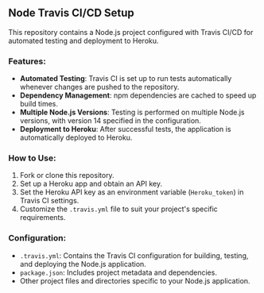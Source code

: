 

## Node Travis CI/CD Setup

This repository contains a Node.js project configured with Travis CI/CD for automated testing and deployment to Heroku.

### Features:

- **Automated Testing**: Travis CI is set up to run tests automatically whenever changes are pushed to the repository.
- **Dependency Management**: npm dependencies are cached to speed up build times.
- **Multiple Node.js Versions**: Testing is performed on multiple Node.js versions, with version 14 specified in the configuration.
- **Deployment to Heroku**: After successful tests, the application is automatically deployed to Heroku.

### How to Use:

1. Fork or clone this repository.
2. Set up a Heroku app and obtain an API key.
3. Set the Heroku API key as an environment variable (`Heroku_token`) in Travis CI settings.
4. Customize the `.travis.yml` file to suit your project's specific requirements.

### Configuration:

- `.travis.yml`: Contains the Travis CI configuration for building, testing, and deploying the Node.js application.
- `package.json`: Includes project metadata and dependencies.
- Other project files and directories specific to your Node.js application.

